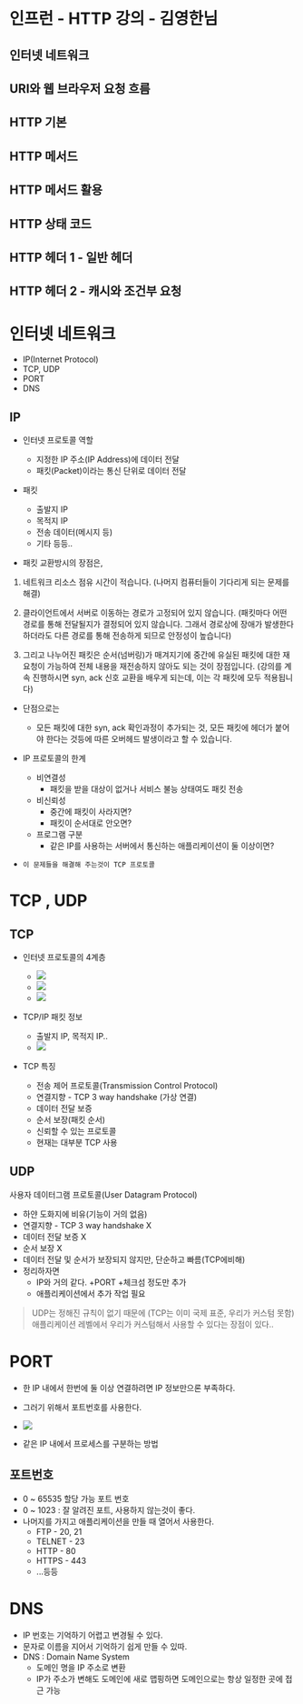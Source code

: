 # 인프런 - HTTP 강의 - 김영한님

## 인터넷 네트워크

## URI와 웹 브라우저 요청 흐름

## HTTP 기본

## HTTP 메서드 

## HTTP 메서드 활용

## HTTP 상태 코드

## HTTP 헤더 1 - 일반 헤더

## HTTP 헤더 2 - 캐시와 조건부 요청 


# 인터넷 네트워크

* IP(Internet Protocol)
* TCP, UDP
* PORT
* DNS


## IP

* 인터넷 프로토콜 역할
  * 지정한 IP 주소(IP Address)에 데이터 전달
  * 패킷(Packet)이라는 통신 단위로 데이터 전달

* 패킷
  * 출발지 IP
  * 목적지 IP
  * 전송 데이터(메시지 등)
  * 기타 등등..

* 패킷 교환방시의 장점은,

1. 네트워크 리소스 점유 시간이 적습니다. (나머지 컴퓨터들이 기다리게 되는 문제를 해결)

2. 클라이언트에서 서버로 이동하는 경로가 고정되어 있지 않습니다. (패킷마다 어떤 경로를 통해 전달될지가 결정되어 있지 않습니다. 그래서 경로상에 장애가 발생한다 하더라도 다른 경로를 통해 전송하게 되므로 안정성이 높습니다)

3. 그리고 나누어진 패킷은 순서(넘버링)가 매겨지기에 중간에 유실된 패킷에 대한 재요청이 가능하여 전체 내용을 재전송하지 않아도 되는 것이 장점입니다. (강의를 계속 진행하시면 syn, ack 신호 교환을 배우게 되는데, 이는 각 패킷에 모두 적용됩니다)


* 단점으로는 
  * 모든 패킷에 대한 syn, ack 확인과정이 추가되는 것, 모든 패킷에 헤더가 붙어야 한다는 것등에 따른 오버헤드 발생이라고 할 수 있습니다.


* IP 프로토콜의 한계
  * 비연결성
    * 패킷을 받을 대상이 없거나 서비스 불능 상태여도 패킷 전송
  * 비신뢰성
    * 중간에 패킷이 사라지면?
    * 패킷이 순서대로 안오면?
  * 프로그램 구분
    * 같은 IP를 사용하는 서버에서 통신하는 애플리케이션이 둘 이상이면?
     
* `이 문제들을 해결해 주는것이 TCP 프로토콜`

# TCP , UDP

## TCP
* 인터넷 프로토콜의 4계층
  * ![](img/19580726.png) 
  * ![](img/0f7356f8.png)
  * ![](img/e39a71a1.png)

* TCP/IP 패킷 정보
  * 출발지 IP, 목적지 IP..
  * ![](img/588bd2e0.png)

* TCP 특징
  * 전송 제어 프로토콜(Transmission Control Protocol)
  * 연결지향 - TCP 3 way handshake (가상 연결)
  * 데이터 전달 보증
  * 순서 보장(패킷 순서)
  * 신뢰할 수 있는 프로토콜
  * 현재는 대부분 TCP 사용

## UDP
사용자 데이터그램 프로토콜(User Datagram Protocol)
* 하얀 도화지에 비유(기능이 거의 없음)
*  연결지향 - TCP 3 way handshake X
* 데이터 전달 보증 X
* 순서 보장 X
* 데이터 전달 및 순서가 보장되지 않지만, 단순하고 빠름(TCP에비해)
* 정리하자면
  * IP와 거의 같다. +PORT +체크섬 정도만 추가
  * 애플리케이션에서 추가 작업 필요

> UDP는 정해진 규칙이 없기 때문에 (TCP는 이미 국제 표준, 우리가 커스텀 못함) 애플리케이션 레벨에서 우리가 커스텀해서 사용할 수 있다는 장점이 있다.. 

# PORT

* 한 IP 내에서 한번에 둘 이상 연결하려면 IP 정보만으론 부족하다.
* 그러기 위해서 포트번호를 사용한다.  
* ![](img/7a1cdf96.png)

* 같은 IP 내에서 프로세스를 구분하는 방법 

## 포트번호
* 0 ~ 65535 할당 가능 포트 번호
* 0 ~ 1023 : 잘 알려진 포트, 사용하지 않는것이 좋다. 
* 나머지를 가지고 애플리케이션을 만들 때 열어서 사용한다. 
  * FTP - 20, 21
  * TELNET - 23
  * HTTP - 80
  * HTTPS - 443 
  * ...등등

# DNS
* IP 번호는 기억하기 어렵고 변경될 수 있다. 
* 문자로 이름을 지어서 기억하기 쉽게 만들 수 있따.
* DNS : Domain Name System
  * 도메인 명을 IP 주소로 변환 
  * IP가 주소가 변해도 도메인에 새로 맵핑하면 도메인으로는 항상 일정한 곳에 접근 가능  




